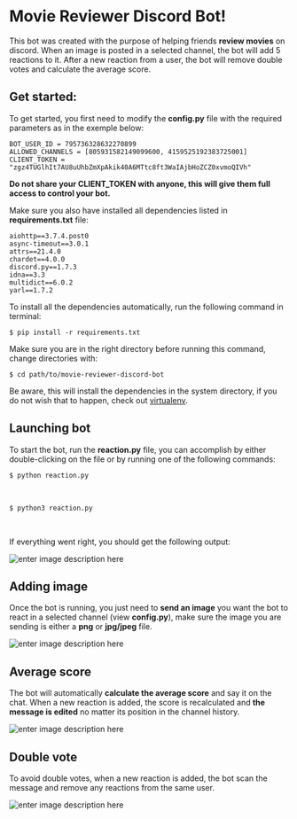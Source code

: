 # Movie Reviewer Discord Bot!

This bot was created with the purpose of helping friends **review movies** on discord. When an image is posted in a selected channel, the bot will add 5 reactions to it. After a new reaction from a user, the bot will remove double votes and calculate the average score.

## Get started:
To get started, you first need to modify the **<span>config</span>.py** file with the required parameters as in the exemple below:

    BOT_USER_ID = 795736328632270899
    ALLOWED_CHANNELS = [805931582149099600, 4159525192383725001]
    CLIENT_TOKEN = "zgz4TUGlhIt7AU8uUhbZmXpAkik40A6MTtc8ft3WaIAjbHoZCZ0xvmoQIVh"

**Do not share your CLIENT_TOKEN with anyone, this will give them full access to control your bot.**
<br>

Make sure you also have installed all dependencies listed in **requirements.txt** file:

    aiohttp==3.7.4.post0
    async-timeout==3.0.1
    attrs==21.4.0
    chardet==4.0.0
    discord.py==1.7.3
    idna==3.3
    multidict==6.0.2
    yarl==1.7.2

To install all the dependencies automatically, run the following command in terminal:

    $ pip install -r requirements.txt

Make sure you are in the right directory before running this command, change directories with:

    $ cd path/to/movie-reviewer-discord-bot
Be aware, this will install the dependencies in the system directory, if you do not wish that to happen, check out [virtualenv](https://packaging.python.org/en/latest/guides/installing-using-pip-and-virtual-environments/).

## Launching bot
To start the bot, run the **<span>reaction.py</span>** file, you can accomplish by either double-clicking on the file or by running one of the following commands:

    $ python reaction.py
</br>

    $ python3 reaction.py
</br>

If everything went right, you should get the following output:

![enter image description here](https://s7.gifyu.com/images/launching_bot_cropped.gif)

## Adding image
 Once the bot is running, you just need to **send an image** you want the bot to react in a selected channel (view **<span>config</span>.py**), make sure the image you are sending is either a **png** or **jpg/jpeg** file.
 </br>

 ![enter image description here](https://s7.gifyu.com/images/sending_pic_bot_gif.gif)
## Average score
The bot will automatically **calculate the average score** and say it on the chat. When a new reaction is added, the score is recalculated and **the message is edited** no matter its position in the channel history.
</br>

![enter image description here](https://s7.gifyu.com/images/calculating_average_bot.gif)
## Double vote
To avoid double votes, when a new reaction is added, the bot scan the message and remove any reactions from the same user.
</br>

![enter image description here](https://s7.gifyu.com/images/double_vote_bot.gif)
